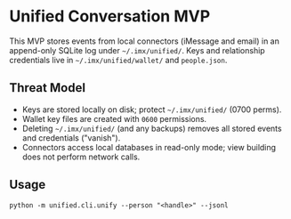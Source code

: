 # Unified Conversation MVP

This MVP stores events from local connectors (iMessage and email) in an append-only SQLite log under `~/.imx/unified/`. Keys and relationship credentials live in `~/.imx/unified/wallet/` and `people.json`.

## Threat Model
- Keys are stored locally on disk; protect `~/.imx/unified/` (0700 perms).
- Wallet key files are created with `0600` permissions.
- Deleting `~/.imx/unified/` (and any backups) removes all stored events and credentials ("vanish").
- Connectors access local databases in read-only mode; view building does not perform network calls.

## Usage
```
python -m unified.cli.unify --person "<handle>" --jsonl
```
